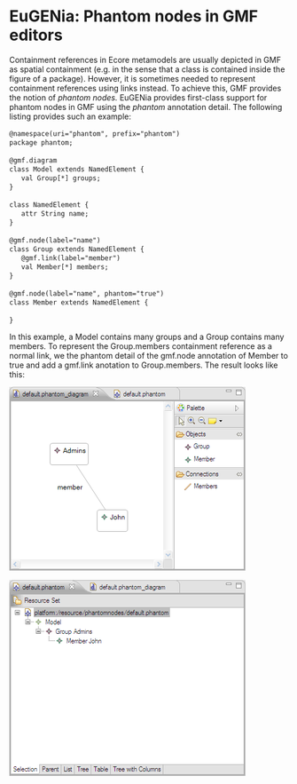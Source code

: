 # EuGENia: Phantom nodes in GMF editors

Containment references in Ecore metamodels are usually depicted in GMF as spatial containment (e.g. in the sense that a class is contained inside the figure of a package). However, it is sometimes needed to represent containment references using links instead. To achieve this, GMF provides the notion of *phantom nodes.* EuGENia provides first-class support for phantom nodes in GMF using the *phantom* annotation detail. The following listing provides such an example:

```emf
@namespace(uri="phantom", prefix="phantom")
package phantom;

@gmf.diagram
class Model extends NamedElement {
   val Group[*] groups;
}

class NamedElement {
   attr String name;
}

@gmf.node(label="name")
class Group extends NamedElement {
   @gmf.link(label="member")
   val Member[*] members;
}

@gmf.node(label="name", phantom="true")
class Member extends NamedElement {

}
```

In this example, a Model contains many groups and a Group contains many members. To represent the Group.members containment reference as a normal link, we the phantom detail of the gmf.node annotation of Member to true and add a gmf.link anotation to Group.members. The result looks like this:

![](Phantomgmf.png)

![](Phantomemf2.png)
